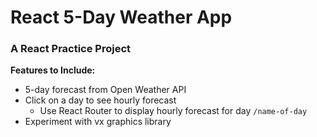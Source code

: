 # React 5-Day Weather App

### A React Practice Project

**Features to Include:**

* 5-day forecast from Open Weather API
* Click on a day to see hourly forecast
  * Use React Router to display hourly forecast for day `/name-of-day`
* Experiment with vx graphics library

